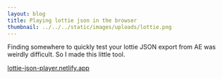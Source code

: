 ```yaml
---
layout: blog
title: Playing lottie json in the browser
thumbnail: ../../../static/images/uploads/lottie.png
---
```

Finding somewhere to quickly test your lottie JSON export from AE was weirdly difficult. So I made this little tool.

[lottie-json-player.netlify.app](https://lottie-json-player.netlify.app/)